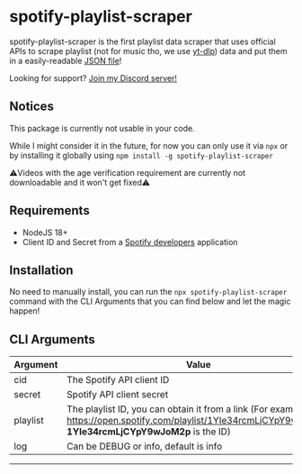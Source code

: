 # spotify-playlist-scraper

spotify-playlist-scraper is the first playlist data scraper that uses official APIs to scrape playlist (not for music tho, we use [yt-dlp](https://github.com/yt-dlp/yt-dlp/)) data and put them in a easily-readable [JSON file](https://github.com/AntogamerYT/spotify-playlist-scraper/blob/main/tracks.example.json)!

Looking for support? [Join my Discord server!](https://discord.gg/tTuXvrV3)

## Notices
This package is currently not usable in your code.

While I might consider it in the future, for now you can only use it via `npx` or by installing it globally using `npm install -g spotify-playlist-scraper`

⚠️Videos with the age verification requirement are currently not downloadable and it won't get fixed⚠️


## Requirements
- NodeJS 18+
- Client ID and Secret from a [Spotify developers](https://developer.spotify.com/dashboard) application

## Installation

No need to manually install, you can run the `npx spotify-playlist-scraper` command with the CLI Arguments that you can find below and let the magic happen!

## CLI Arguments

| Argument | Value                     | Required                           |
|----------|---------------------------|------------------------------------|
| cid      | The Spotify API client ID | true                               |
| secret   | Spotify API client secret | true                               |
| playlist | The playlist ID, you can obtain it from a link (For example, in https://open.spotify.com/playlist/1YIe34rcmLjCYpY9wJoM2p, **1YIe34rcmLjCYpY9wJoM2p** is the ID) | true                                |
| log      | Can be DEBUG or info, default is info| false                  |
----------------
